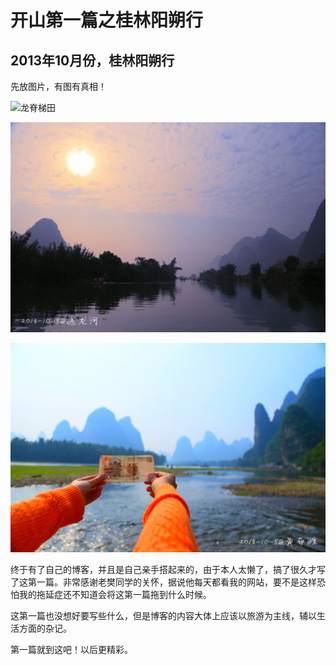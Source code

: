# 开山第一篇之桂林阳朔行

## 2013年10月份，桂林阳朔行

先放图片，有图有真相！

![龙脊梯田](/image/龙脊梯田.jpg)

![遇龙河](/image/遇龙河.jpg)

![黄布滩](/image/黄布滩.jpg)

终于有了自己的博客，并且是自己亲手搭起来的，由于本人太懒了，搞了很久才写了这第一篇。非常感谢老樊同学的关怀，据说他每天都看我的网站，要不是这样恐怕我的拖延症还不知道会将这第一篇拖到什么时候。

这第一篇也没想好要写些什么，但是博客的内容大体上应该以旅游为主线，辅以生活方面的杂记。

第一篇就到这吧！以后更精彩。
